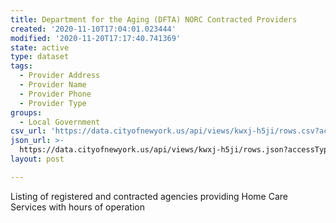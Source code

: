 ```yaml
---
title: Department for the Aging (DFTA) NORC Contracted Providers
created: '2020-11-10T17:04:01.023444'
modified: '2020-11-20T17:17:40.741369'
state: active
type: dataset
tags:
  - Provider Address
  - Provider Name
  - Provider Phone
  - Provider Type
groups:
  - Local Government
csv_url: 'https://data.cityofnewyork.us/api/views/kwxj-h5ji/rows.csv?accessType=DOWNLOAD'
json_url: >-
  https://data.cityofnewyork.us/api/views/kwxj-h5ji/rows.json?accessType=DOWNLOAD
layout: post

---
```

Listing of registered and contracted agencies providing Home Care Services with hours of operation
